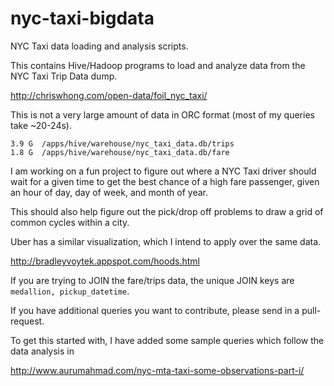 nyc-taxi-bigdata
================

NYC Taxi data loading and analysis scripts.

This contains Hive/Hadoop programs to load and analyze data from the NYC Taxi Trip Data dump.

http://chriswhong.com/open-data/foil_nyc_taxi/

This is not a very large amount of data in ORC format (most of my queries take ~20-24s).

    3.9 G  /apps/hive/warehouse/nyc_taxi_data.db/trips
    1.8 G  /apps/hive/warehouse/nyc_taxi_data.db/fare

I am working on a fun project to figure out where a NYC Taxi driver should wait for a given time to get the best chance of a high fare passenger, given an hour of day, day of week, and month of year.

This should also help figure out the pick/drop off problems to draw a grid of common cycles within a city.

Uber has a similar visualization, which I intend to apply over the same data.

http://bradleyvoytek.appspot.com/hoods.html

If you are trying to JOIN the fare/trips data, the unique JOIN keys are `medallion, pickup_datetime`.

If you have additional queries you want to contribute, please send in a pull-request. 

To get this started with, I have added some sample queries which follow the data analysis in

http://www.aurumahmad.com/nyc-mta-taxi-some-observations-part-i/
